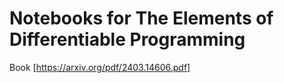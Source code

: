 # Notebooks for The Elements of Differentiable Programming

Book [https://arxiv.org/pdf/2403.14606.pdf]
